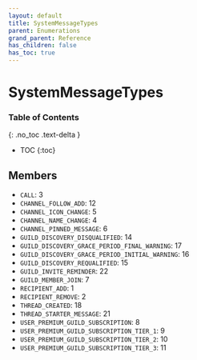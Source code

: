 ```yaml
---
layout: default
title: SystemMessageTypes
parent: Enumerations
grand_parent: Reference
has_children: false
has_toc: true
---
```


# SystemMessageTypes
### Table of Contents
{: .no_toc .text-delta }

- TOC
{:toc}
## Members
- `CALL`: 3
- `CHANNEL_FOLLOW_ADD`: 12
- `CHANNEL_ICON_CHANGE`: 5
- `CHANNEL_NAME_CHANGE`: 4
- `CHANNEL_PINNED_MESSAGE`: 6
- `GUILD_DISCOVERY_DISQUALIFIED`: 14
- `GUILD_DISCOVERY_GRACE_PERIOD_FINAL_WARNING`: 17
- `GUILD_DISCOVERY_GRACE_PERIOD_INITIAL_WARNING`: 16
- `GUILD_DISCOVERY_REQUALIFIED`: 15
- `GUILD_INVITE_REMINDER`: 22
- `GUILD_MEMBER_JOIN`: 7
- `RECIPIENT_ADD`: 1
- `RECIPIENT_REMOVE`: 2
- `THREAD_CREATED`: 18
- `THREAD_STARTER_MESSAGE`: 21
- `USER_PREMIUM_GUILD_SUBSCRIPTION`: 8
- `USER_PREMIUM_GUILD_SUBSCRIPTION_TIER_1`: 9
- `USER_PREMIUM_GUILD_SUBSCRIPTION_TIER_2`: 10
- `USER_PREMIUM_GUILD_SUBSCRIPTION_TIER_3`: 11
